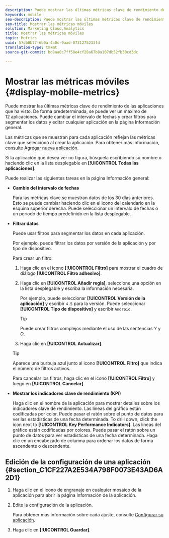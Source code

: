 ```yaml
---
description: Puede mostrar las últimas métricas clave de rendimiento de las aplicaciones que ha visto. De forma predeterminada, se puede ver un máximo de 12 aplicaciones. Puede cambiar el intervalo de fechas y crear filtros para segmentar los datos y editar cualquier aplicación en la página Información general.
keywords: mobile
seo-description: Puede mostrar las últimas métricas clave de rendimiento de las aplicaciones que ha visto. De forma predeterminada, se puede ver un máximo de 12 aplicaciones. Puede cambiar el intervalo de fechas y crear filtros para segmentar los datos y editar cualquier aplicación en la página Información general.
seo-title: Mostrar las métricas móviles
solution: Marketing Cloud,Analytics
title: Mostrar las métricas móviles
topic: Metrics
uuid: 57db0b77-6b0a-4a0c-9aad-0731275233fd
translation-type: tm+mt
source-git-commit: bd8aa0c7ff58e4cf28a67b8a107db52fb30cd3dc

---
```



# Mostrar las métricas móviles {#display-mobile-metrics}

Puede mostrar las últimas métricas clave de rendimiento de las aplicaciones que ha visto. De forma predeterminada, se puede ver un máximo de 12 aplicaciones. Puede cambiar el intervalo de fechas y crear filtros para segmentar los datos y editar cualquier aplicación en la página Información general.

Las métricas que se muestran para cada aplicación reflejan las métricas clave que seleccionó al crear la aplicación. Para obtener más información, consulte [Agregar nueva aplicación](/help/using/manage-apps/t-new-app.md).

Si la aplicación que desea ver no figura, búsquela escribiendo su nombre o haciendo clic en la lista desplegable en **[!UICONTROL Todas las aplicaciones]**.

Puede realizar las siguientes tareas en la página Información general:

* **Cambio del intervalo de fechas**

   Para las métricas clave se muestran datos de los 30 días anteriores. Esto se puede cambiar haciendo clic en el icono del calendario en la esquina superior derecha. Puede seleccionar un intervalo de fechas o un período de tiempo predefinido en la lista desplegable.

* **Filtrar datos**

   Puede usar filtros para segmentar los datos en cada aplicación.

   Por ejemplo, puede filtrar los datos por versión de la aplicación y por tipo de dispositivo.

   Para crear un filtro:

   1. Haga clic en el icono **[!UICONTROL Filtro]** para mostrar el cuadro de diálogo **[!UICONTROL Filtro adhesivo]**.
   1. Haga clic en **[!UICONTROL Añadir regla]**, seleccione una opción en la lista desplegable y escriba la información necesaria.

      Por ejemplo, puede seleccionar **[!UICONTROL Versión de la aplicación]** y escribir `4.5` para la versión. Puede seleccionar **[!UICONTROL Tipo de dispositivo]** y escribir `Android`.

      >[!TIP]
      >
      >Puede crear filtros complejos mediante el uso de las sentencias *Y* y *O*.

   1. Haga clic en **[!UICONTROL Actualizar]**.
   >[!TIP]
   >
   >Aparece una burbuja azul junto al icono **[!UICONTROL Filtro]** que indica el número de filtros activos.

   Para cancelar los filtros, haga clic en el icono **[!UICONTROL Filtro]** y luego en **[!UICONTROL Cancelar]**.

* **Mostrar los indicadores clave de rendimiento (KPI)**

   Haga clic en el nombre de la aplicación para mostrar detalles sobre los indicadores clave de rendimiento. Las líneas del gráfico están codificadas por color. Puede pasar el ratón sobre el punto de datos para ver las estadísticas de una fecha determinada. To drill down, click the icon next to **[!UICONTROL Key Performance Indicators]**. Las líneas del gráfico están codificadas por colores. Puede pasar el ratón sobre un punto de datos para ver estadísticas de una fecha determinada. Haga clic en un encabezado de columna para ordenar los datos de forma ascendente o descendente.

## Edición de la configuración de una aplicación {#section_C1CF227A2E534A798F0073E43AD6A2D1}

1. Haga clic en el icono de engranaje en cualquier mosaico de la aplicación para abrir la página Información de la aplicación.
1. Edite la configuración de la aplicación.

   Para obtener más información sobre cada ajuste, consulte [Configurar su aplicación](/help/using/c-manage-app-settings/c-mob-confg-app/c-mob-confg-app.md).

1. Haga clic en **[!UICONTROL Guardar]**.

